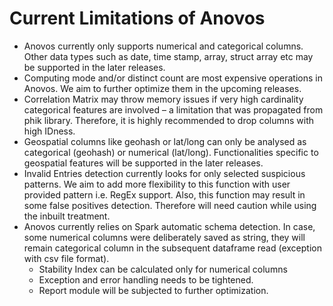 # Current Limitations of Anovos
 
- Anovos currently only supports numerical and categorical columns. Other data types such as date, time stamp, array, struct array etc may be supported in the later releases.
- Computing mode and/or distinct count are most expensive operations in Anovos. We aim to further optimize them in the upcoming releases.
- Correlation Matrix may throw memory issues if very high cardinality categorical features are involved – a limitation that was propagated from phik library. Therefore, it is highly recommended to drop columns with high IDness.
- Geospatial columns like geohash or lat/long can only be analysed as categorical (geohash) or numerical (lat/long). Functionalities specific to geospatial features will be supported in the later releases.
- Invalid Entries detection currently looks for only selected suspicious patterns. We aim to add more flexibility to this function with user provided pattern i.e. RegEx support. Also, this function may result in some false positives detection. Therefore will need caution while using the inbuilt treatment.
- Anovos currently relies on Spark automatic schema detection. In case, some numerical columns were deliberately saved as string, they will remain categorical column in the subsequent dataframe read (exception with csv file format).
    - Stability Index can be calculated only for numerical columns
    - Exception and error handling needs to be tightened.
    - Report module will be subjected to further optimization.
